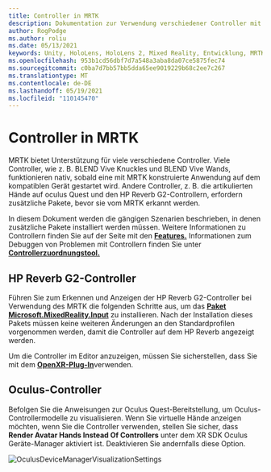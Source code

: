 ```yaml
---
title: Controller in MRTK
description: Dokumentation zur Verwendung verschiedener Controller mit MRTK
author: RogPodge
ms.author: roliu
ms.date: 05/13/2021
keywords: Unity, HoloLens, HoloLens 2, Mixed Reality, Entwicklung, MRTK, Controller, HP Reverb, Oculus, UNITY Vive, Hands
ms.openlocfilehash: 953b1cd56dbf7d7a548a3aba8da07ce5875fec74
ms.sourcegitcommit: c0ba7d7bb57bb5dda65ee9019229b68c2ee7c267
ms.translationtype: MT
ms.contentlocale: de-DE
ms.lasthandoff: 05/19/2021
ms.locfileid: "110145470"
---
```

# <a name="controllers-in-mrtk"></a>Controller in MRTK

MRTK bietet Unterstützung für viele verschiedene Controller. Viele Controller, wie z. B. BLEND Vive Knuckles und BLEND Vive Wands, funktionieren nativ, sobald eine mit MRTK konstruierte Anwendung auf dem kompatiblen Gerät gestartet wird. Andere Controller, z. B. die artikulierten Hände auf oculus Quest und den HP Reverb G2-Controllern, erfordern zusätzliche Pakete, bevor sie vom MRTK erkannt werden.

In diesem Dokument werden die gängigen Szenarien beschrieben, in denen zusätzliche Pakete installiert werden müssen. Weitere Informationen zu Controllern finden Sie auf der Seite mit den [**Features.**](../features/input/controllers.md) Informationen zum Debuggen von Problemen mit Controllern finden Sie unter [ **Controllerzuordnungstool.**](../features/tools/controller-mapping-tool.md)

## <a name="hp-reverb-g2-controllers"></a>HP Reverb G2-Controller

Führen Sie zum Erkennen und Anzeigen der HP Reverb G2-Controller bei Verwendung des MRTK die folgenden Schritte aus, um das [**Paket Microsoft.MixedReality.Input**](/windows/mixed-reality/develop/unity/unity-reverb-g2-controllers#installing-microsoftmixedrealityinput-with-the-mixed-reality-feature-tool) zu installieren. Nach der Installation dieses Pakets müssen keine weiteren Änderungen an den Standardprofilen vorgenommen werden, damit die Controller auf dem HP Reverb angezeigt werden. 

Um die Controller im Editor anzuzeigen, müssen Sie sicherstellen, dass Sie mit dem [**OpenXR-Plug-In**](/windows/mixed-reality/develop/unity/openxr-getting-started)verwenden.

## <a name="oculus-controllers"></a>Oculus-Controller 

Befolgen Sie die Anweisungen zur Oculus Quest-Bereitstellung, um Oculus-Controllermodelle zu visualisieren. Wenn Sie virtuelle Hände anzeigen möchten, wenn Sie die Controller verwenden, stellen Sie sicher, dass **Render Avatar Hands Instead Of Controllers** unter dem XR SDK Oculus Geräte-Manager aktiviert ist. Deaktivieren Sie andernfalls diese Option.

![OculusDeviceManagerVisualizationSettings](../images/cross-platform/oculus-quest/OculusDeviceManager.png)
